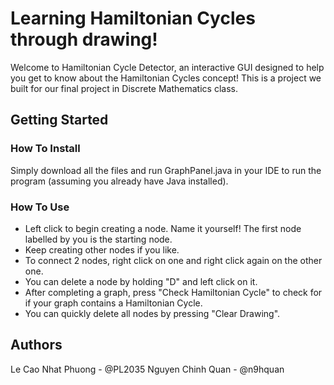 # Learning Hamiltonian Cycles through drawing!

Welcome to Hamiltonian Cycle Detector, an interactive GUI designed to help you get to know about the Hamiltonian Cycles concept! This is a project we built for our final project in 
Discrete Mathematics class. 

## Getting Started

### How To Install

Simply download all the files and run GraphPanel.java in your IDE to run the program (assuming you already have Java installed).

### How To Use

- Left click to begin creating a node. Name it yourself! The first node labelled by you is the starting node.
- Keep creating other nodes if you like.
- To connect 2 nodes, right click on one and right click again on the other one.
- You can delete a node by holding "D" and left click on it.
- After completing a graph, press "Check Hamiltonian Cycle" to check for if your graph contains a Hamiltonian Cycle.
- You can quickly delete all nodes by pressing "Clear Drawing".

## Authors
Le Cao Nhat Phuong - @PL2035
Nguyen Chinh Quan - @n9hquan
